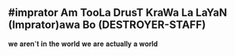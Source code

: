 #imprator
Am TooLa DrusT KraWa La LaYaN (Imprator)awa Bo (DESTROYER-STAFF)
--------------------------------------
𝐰𝐞 𝐚𝐫𝐞𝐧'𝐭 𝐢𝐧 𝐭𝐡𝐞 𝐰𝐨𝐫𝐥𝐝 𝐰𝐞 𝐚𝐫𝐞 𝐚𝐜𝐭𝐮𝐚𝐥𝐥𝐲 𝐚 𝐰𝐨𝐫𝐥𝐝
